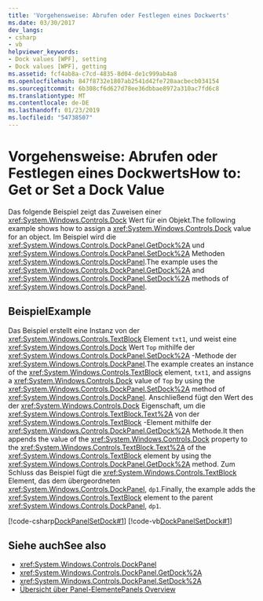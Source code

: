 ```yaml
---
title: 'Vorgehensweise: Abrufen oder Festlegen eines Dockwerts'
ms.date: 03/30/2017
dev_langs:
- csharp
- vb
helpviewer_keywords:
- Dock values [WPF], setting
- Dock values [WPF], getting
ms.assetid: fcf4ab8a-c7cd-4835-8d04-de1c999ab4a8
ms.openlocfilehash: 847f8732e1807ab2541d42fe720aacbecb034154
ms.sourcegitcommit: 6b308cf6d627d78ee36dbbae8972a310ac7fd6c8
ms.translationtype: MT
ms.contentlocale: de-DE
ms.lasthandoff: 01/23/2019
ms.locfileid: "54738507"
---
```

# <a name="how-to-get-or-set-a-dock-value"></a><span data-ttu-id="9b40b-102">Vorgehensweise: Abrufen oder Festlegen eines Dockwerts</span><span class="sxs-lookup"><span data-stu-id="9b40b-102">How to: Get or Set a Dock Value</span></span>
<span data-ttu-id="9b40b-103">Das folgende Beispiel zeigt das Zuweisen einer <xref:System.Windows.Controls.Dock> Wert für ein Objekt.</span><span class="sxs-lookup"><span data-stu-id="9b40b-103">The following example shows how to assign a <xref:System.Windows.Controls.Dock> value for an object.</span></span> <span data-ttu-id="9b40b-104">Im Beispiel wird die <xref:System.Windows.Controls.DockPanel.GetDock%2A> und <xref:System.Windows.Controls.DockPanel.SetDock%2A> Methoden <xref:System.Windows.Controls.DockPanel>.</span><span class="sxs-lookup"><span data-stu-id="9b40b-104">The example uses the <xref:System.Windows.Controls.DockPanel.GetDock%2A> and <xref:System.Windows.Controls.DockPanel.SetDock%2A> methods of <xref:System.Windows.Controls.DockPanel>.</span></span>  
  
## <a name="example"></a><span data-ttu-id="9b40b-105">Beispiel</span><span class="sxs-lookup"><span data-stu-id="9b40b-105">Example</span></span>  
 <span data-ttu-id="9b40b-106">Das Beispiel erstellt eine Instanz von der <xref:System.Windows.Controls.TextBlock> Element `txt1`, und weist eine <xref:System.Windows.Controls.Dock> Wert `Top` mithilfe der <xref:System.Windows.Controls.DockPanel.SetDock%2A> -Methode der <xref:System.Windows.Controls.DockPanel>.</span><span class="sxs-lookup"><span data-stu-id="9b40b-106">The example creates an instance of the <xref:System.Windows.Controls.TextBlock> element, `txt1`, and assigns a <xref:System.Windows.Controls.Dock> value of `Top` by using the <xref:System.Windows.Controls.DockPanel.SetDock%2A> method of <xref:System.Windows.Controls.DockPanel>.</span></span> <span data-ttu-id="9b40b-107">Anschließend fügt den Wert des der <xref:System.Windows.Controls.Dock> Eigenschaft, um die <xref:System.Windows.Controls.TextBlock.Text%2A> von der <xref:System.Windows.Controls.TextBlock> -Element mithilfe der <xref:System.Windows.Controls.DockPanel.GetDock%2A> Methode.</span><span class="sxs-lookup"><span data-stu-id="9b40b-107">It then appends the value of the <xref:System.Windows.Controls.Dock> property to the <xref:System.Windows.Controls.TextBlock.Text%2A> of the <xref:System.Windows.Controls.TextBlock> element by using the <xref:System.Windows.Controls.DockPanel.GetDock%2A> method.</span></span> <span data-ttu-id="9b40b-108">Zum Schluss das Beispiel fügt die <xref:System.Windows.Controls.TextBlock> Element, das dem übergeordneten <xref:System.Windows.Controls.DockPanel>, `dp1`.</span><span class="sxs-lookup"><span data-stu-id="9b40b-108">Finally, the example adds the <xref:System.Windows.Controls.TextBlock> element to the parent <xref:System.Windows.Controls.DockPanel>, `dp1`.</span></span>  
  
 [!code-csharp[DockPanelSetDock#1](../../../../samples/snippets/csharp/VS_Snippets_Wpf/DockPanelSetDock/CSharp/DockPanel_SetDock.cs#1)]
 [!code-vb[DockPanelSetDock#1](../../../../samples/snippets/visualbasic/VS_Snippets_Wpf/DockPanelSetDock/VisualBasic/DockPanel_SetDock.vb#1)]  
  
## <a name="see-also"></a><span data-ttu-id="9b40b-109">Siehe auch</span><span class="sxs-lookup"><span data-stu-id="9b40b-109">See also</span></span>
- <xref:System.Windows.Controls.DockPanel>
- <xref:System.Windows.Controls.DockPanel.GetDock%2A>
- <xref:System.Windows.Controls.DockPanel.SetDock%2A>
- [<span data-ttu-id="9b40b-110">Übersicht über Panel-Elemente</span><span class="sxs-lookup"><span data-stu-id="9b40b-110">Panels Overview</span></span>](../../../../docs/framework/wpf/controls/panels-overview.md)
